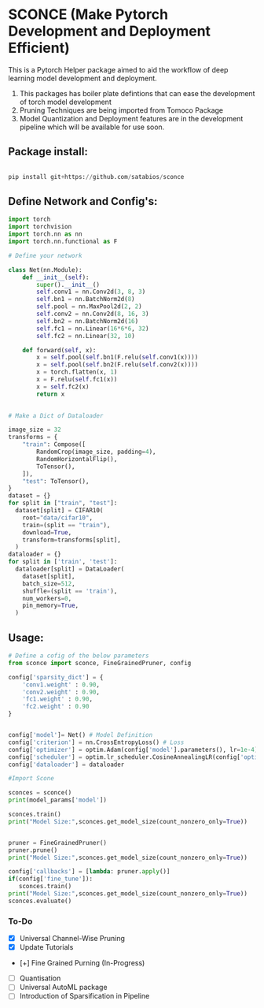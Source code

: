 # SCONCE (Make Pytorch Development and Deployment Efficient)

This is a Pytorch Helper package aimed to aid the workflow of deep learning model development and deployment. 


1. This packages has boiler plate defintions that can ease the development of torch model development
2. Pruning Techniques are being imported from Tomoco Package
3. Model Quantization and Deployment features are in the development pipeline which will be available for use soon.
## Package install:

```python

pip install git+https://github.com/satabios/sconce

```


## Define Network and Config's:

```python
import torch
import torchvision
import torch.nn as nn
import torch.nn.functional as F

# Define your network

class Net(nn.Module):
    def __init__(self):
        super().__init__()
        self.conv1 = nn.Conv2d(3, 8, 3)
        self.bn1 = nn.BatchNorm2d(8)
        self.pool = nn.MaxPool2d(2, 2)
        self.conv2 = nn.Conv2d(8, 16, 3)
        self.bn2 = nn.BatchNorm2d(16)
        self.fc1 = nn.Linear(16*6*6, 32)
        self.fc2 = nn.Linear(32, 10)

    def forward(self, x):
        x = self.pool(self.bn1(F.relu(self.conv1(x))))
        x = self.pool(self.bn2(F.relu(self.conv2(x))))
        x = torch.flatten(x, 1)
        x = F.relu(self.fc1(x))
        x = self.fc2(x)
        return x
    

# Make a Dict of Dataloader

image_size = 32
transforms = {
    "train": Compose([
        RandomCrop(image_size, padding=4),
        RandomHorizontalFlip(),
        ToTensor(),
    ]),
    "test": ToTensor(),
}
dataset = {}
for split in ["train", "test"]:
  dataset[split] = CIFAR10(
    root="data/cifar10",
    train=(split == "train"),
    download=True,
    transform=transforms[split],
  )
dataloader = {}
for split in ['train', 'test']:
  dataloader[split] = DataLoader(
    dataset[split],
    batch_size=512,
    shuffle=(split == 'train'),
    num_workers=0,
    pin_memory=True,
  )
```

## Usage:
```python
# Define a cofig of the below parameters
from sconce import sconce, FineGrainedPruner, config

config['sparsity_dict'] = {
    'conv1.weight' : 0.90,
    'conv2.weight' : 0.90,
    'fc1.weight' : 0.90,
    'fc2.weight' : 0.90
}


config['model']= Net() # Model Definition
config['criterion'] = nn.CrossEntropyLoss() # Loss
config['optimizer'] = optim.Adam(config['model'].parameters(), lr=1e-4)
config['scheduler'] = optim.lr_scheduler.CosineAnnealingLR(config['optimizer'], T_max=200)
config['dataloader'] = dataloader

#Import Scone

sconces = sconce()
print(model_params['model'])

sconces.train()
print("Model Size:",sconces.get_model_size(count_nonzero_only=True))


pruner = FineGrainedPruner()
pruner.prune()
print("Model Size:",sconces.get_model_size(count_nonzero_only=True))

config['callbacks'] = [lambda: pruner.apply()]
if(config['fine_tune']):
   sconces.train()
print("Model Size:",sconces.get_model_size(count_nonzero_only=True))
sconces.evaluate()

```





### To-Do

- [x] Universal Channel-Wise Pruning
- [x] Update Tutorials
- [+] Fine Grained Purning (In-Progress)
- [ ] Quantisation
- [ ] Universal AutoML package
- [ ] Introduction of Sparsification in Pipeline
